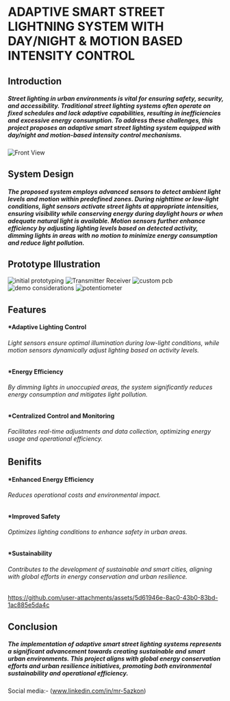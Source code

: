 # <h1>ADAPTIVE SMART STREET LIGHTNING SYSTEM WITH DAY/NIGHT & MOTION BASED INTENSITY CONTROL</h1>

<h2>Introduction</h2>
<h5>Street lighting in urban environments is vital for ensuring safety, security, and accessibility. Traditional street lighting systems often operate on fixed schedules and lack adaptive capabilities, resulting in inefficiencies and excessive energy consumption. To address these challenges, this project proposes an adaptive smart street lighting system equipped with day/night and motion-based intensity control mechanisms.</h5>

![Front View](https://github.com/user-attachments/assets/8b02871a-0890-461e-ace2-ebf86d6faf12)

<h2>System Design</h2>
<h5>The proposed system employs advanced sensors to detect ambient light levels and motion within predefined zones. During nighttime or low-light conditions, light sensors activate street lights at appropriate intensities, ensuring visibility while conserving energy during daylight hours or when adequate natural light is available. Motion sensors further enhance efficiency by adjusting lighting levels based on detected activity, dimming lights in areas with no motion to minimize energy consumption and reduce light pollution.</h5>

<h2>Prototype Illustration</h2>

![initial prototyping](https://github.com/user-attachments/assets/4af5b9b3-1455-4d88-b9a0-aa5367754a7d)
![Transmitter Receiver](https://github.com/user-attachments/assets/31259004-020d-4f67-90d3-96b687a34462)
![custom pcb](https://github.com/user-attachments/assets/e1a0fad9-bd11-48bf-b7b8-aeae667e1157)
![demo considerations](https://github.com/user-attachments/assets/cc632f8f-48f7-45de-822a-e5c29009caf6)
![potentiometer](https://github.com/user-attachments/assets/127292b4-c60a-4091-9082-e8b574e02c79)

<h2>Features</h2>
<h4>*Adaptive Lighting Control</h4> <h6>Light sensors ensure optimal illumination during low-light conditions, while motion sensors dynamically adjust lighting based on activity levels.</h6>
<h4>*Energy Efficiency</h4> <h6>By dimming lights in unoccupied areas, the system significantly reduces energy consumption and mitigates light pollution.</h6>
<h4>*Centralized Control and Monitoring</h4> <h6>Facilitates real-time adjustments and data collection, optimizing energy usage and operational efficiency.</h6>

<h2>Benifits</h2>
<h4>*Enhanced Energy Efficiency</h4> <h6>Reduces operational costs and environmental impact.</h6>
<h4>*Improved Safety</h4> <h6>Optimizes lighting conditions to enhance safety in urban areas.</h6>
<h4>*Sustainability</h4> <h6>Contributes to the development of sustainable and smart cities, aligning with global efforts in energy conservation and urban resilience.</h6>

https://github.com/user-attachments/assets/5d61946e-8ac0-43b0-83bd-1ac885e5da4c
<h2>Conclusion</h2>
<h5>The implementation of adaptive smart street lighting systems represents a significant advancement towards creating sustainable and smart urban environments. This project aligns with global energy conservation efforts and urban resilience initiatives, promoting both environmental sustainability and operational efficiency.</h5>

Social media:- (www.linkedin.com/in/mr-5azkon)



